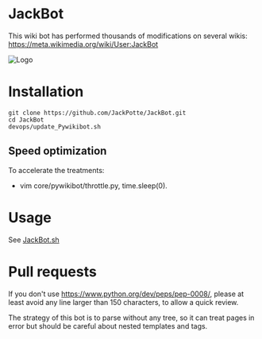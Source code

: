 JackBot
=======

This wiki bot has performed thousands of modifications on several wikis: https://meta.wikimedia.org/wiki/User:JackBot

![Logo](https://upload.wikimedia.org/wikipedia/commons/f/f2/Pywikibot-logo-suggestion-mediawiki.svg)


# Installation

```
git clone https://github.com/JackPotte/JackBot.git
cd JackBot
devops/update_Pywikibot.sh
```

## Speed optimization
To accelerate the treatments:
* vim core/pywikibot/throttle.py, time.sleep(0).

# Usage

See [JackBot.sh](JackBot.sh)

# Pull requests

If you don't use https://www.python.org/dev/peps/pep-0008/, 
please at least avoid any line larger than 150 characters, to allow a quick review.

The strategy of this bot is to parse without any tree, so it can treat pages in error but should be careful about nested templates and tags.
